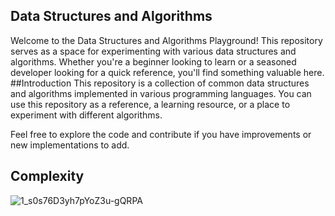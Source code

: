 ## Data Structures and Algorithms
Welcome to the Data Structures and Algorithms Playground! This repository serves as a space for experimenting with various data structures and algorithms. Whether you're a beginner looking to learn or a seasoned developer looking for a quick reference, you'll find something valuable here.
##Introduction
This repository is a collection of common data structures and algorithms implemented in various programming languages. You can use this repository as a reference, a learning resource, or a place to experiment with different algorithms.

Feel free to explore the code and contribute if you have improvements or new implementations to add.
## Complexity
![1_s0s76D3yh7pYoZ3u-gQRPA](https://github.com/user-attachments/assets/1f87e035-2ce5-4d1f-9627-d008cbe56e24)


